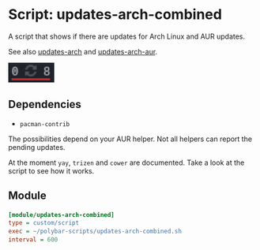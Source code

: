# Script: updates-arch-combined

A script that shows if there are updates for Arch Linux and AUR updates.

See also [updates-arch](../updates-arch) and [updates-arch-aur](../updates-arch-aur).

![updates-arch-combined](screenshots/1.png)


## Dependencies

* `pacman-contrib`

The possibilities depend on your AUR helper. Not all helpers can report the pending updates.

At the moment `yay`, `trizen` and `cower` are documented. Take a look at the script to see how it works.


## Module

```ini
[module/updates-arch-combined]
type = custom/script
exec = ~/polybar-scripts/updates-arch-combined.sh
interval = 600
```
